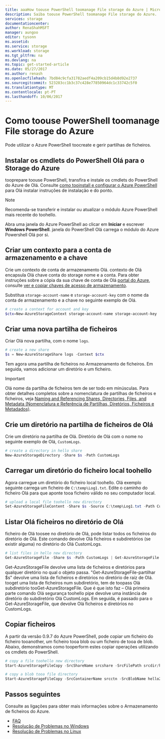 ```yaml
---
title: aaaHow toouse PowerShell toomanage File storage do Azure | Microsoft Docs
description: Saiba toouse PowerShell toomanage File storage do Azure.
services: storage
documentationcenter: 
author: RenaShahMSFT
manager: aungoo
editor: tysonn
ms.assetid: 
ms.service: storage
ms.workload: storage
ms.tgt_pltfrm: na
ms.devlang: na
ms.topic: get-started-article
ms.date: 05/27/2017
ms.author: renash
ms.openlocfilehash: 7bd84c9cfa31782aedf4a209cb15d4b8d92e2737
ms.sourcegitcommit: 523283cc1b3c37c428e77850964dc1c33742c5f0
ms.translationtype: MT
ms.contentlocale: pt-PT
ms.lasthandoff: 10/06/2017
---
```

# <a name="how-toouse-powershell-toomanage-azure-file-storage"></a>Como toouse PowerShell toomanage File storage do Azure
Pode utilizar o Azure PowerShell toocreate e gerir partilhas de ficheiros.

## <a name="install-hello-powershell-cmdlets-for-azure-storage"></a>Instalar os cmdlets do PowerShell Olá para o Storage do Azure
tooprepare toouse PowerShell, transfira e instale os cmdlets do PowerShell do Azure de Olá. Consulte [como tooinstall e configurar o Azure PowerShell](/powershell/azureps-cmdlets-docs) para Olá instalar instruções de instalação e do ponto.

> [!NOTE]
> Recomenda-se transferir e instalar ou atualizar o módulo Azure PowerShell mais recente do toohello.
> 
> 

Abra uma janela do Azure PowerShell ao clicar em **Iniciar** e escrever **Windows PowerShell**. janela do PowerShell Olá carrega o módulo do Azure Powershell Olá por si.

## <a name="create-a-context-for-your-storage-account-and-key"></a>Criar um contexto para a conta de armazenamento e a chave
Crie um contexto de conta de armazenamento Olá. contexto de Olá encapsula Olá chave conta do storage nome e a conta. Para obter instruções sobre a cópia da sua chave de conta de Olá [portal do Azure](https://portal.azure.com), consulte [ver e copiar chaves de acesso de armazenamento](../common/storage-create-storage-account.md?toc=%2fazure%2fstorage%2ffiles%2ftoc.json#view-and-copy-storage-access-keys).

Substitua `storage-account-name` e `storage-account-key` com o nome da conta de armazenamento e a chave no seguinte exemplo de Olá.

```powershell
# create a context for account and key
$ctx=New-AzureStorageContext storage-account-name storage-account-key
```

## <a name="create-a-new-file-share"></a>Criar uma nova partilha de ficheiros
Criar Olá nova partilha, com o nome `logs`.

```powershell
# create a new share
$s = New-AzureStorageShare logs -Context $ctx
```

Tem agora uma partilha de ficheiros no Armazenamento de ficheiros. Em seguida, vamos adicionar um diretório e um ficheiro.

> [!IMPORTANT]
> Olá nome da partilha de ficheiros tem de ser todo em minúsculas. Para obter detalhes completos sobre a nomenclatura de partilhas de ficheiros e ficheiros, veja [Naming and Referencing Shares, Directories, Files, and Metadata (Nomenclatura e Referência de Partilhas, Diretórios, Ficheiros e Metadados)](https://msdn.microsoft.com/library/azure/dn167011.aspx).
> 
> 

## <a name="create-a-directory-in-hello-file-share"></a>Crie um diretório na partilha de ficheiros de Olá
Crie um diretório na partilha de Olá. Diretório de Olá com o nome no seguinte exemplo de Olá, `CustomLogs`.

```powershell
# create a directory in hello share
New-AzureStorageDirectory -Share $s -Path CustomLogs
```

## <a name="upload-a-local-file-toohello-directory"></a>Carregar um diretório do ficheiro local toohello
Agora carregue um diretório do ficheiro local toohello. Olá exemplo seguinte carrega um ficheiro de `C:\temp\Log1.txt`. Edite o caminho do ficheiro Olá para que aponte tooa ficheiro válido no seu computador local.

```powershell
# upload a local file toohello new directory
Set-AzureStorageFileContent -Share $s -Source C:\temp\Log1.txt -Path CustomLogs
```

## <a name="list-hello-files-in-hello-directory"></a>Listar Olá ficheiros no diretório de Olá
ficheiro de Olá toosee no diretório de Olá, pode listar todos os ficheiros do diretório de Olá. Este comando devolve Olá ficheiros e subdiretórios (se existir alguma) no diretório do Olá CustomLogs.

```powershell
# list files in hello new directory
Get-AzureStorageFile -Share $s -Path CustomLogs | Get-AzureStorageFile
```

Get-AzureStorageFile devolve uma lista de ficheiros e diretórios para qualquer diretório no qual o objeto passa. "Get-AzureStorageFile-partilhar $s" devolve uma lista de ficheiros e diretórios no diretório de raiz de Olá. tooget uma lista de ficheiros num subdiretório, tem de toopass Olá subdiretório tooGet-AzureStorageFile. Que é que isto faz – Olá primeira parte comando Olá segurança toohello pipe devolve uma instância de diretório do subdiretório Olá CustomLogs. Em seguida, é passado para o Get-AzureStorageFile, que devolve Olá ficheiros e diretórios no CustomLogs.

## <a name="copy-files"></a>Copiar ficheiros
A partir da versão 0.9.7 do Azure PowerShell, pode copiar um ficheiro do ficheiro tooanother, um ficheiro tooa blob ou um ficheiro de tooa de blob. Abaixo, demonstramos como tooperform estes copiar operações utilizando os cmdlets do PowerShell.

```powershell
# copy a file toohello new directory
Start-AzureStorageFileCopy -SrcShareName srcshare -SrcFilePath srcdir/hello.txt -DestShareName destshare -DestFilePath destdir/hellocopy.txt -Context $srcCtx -DestContext $destCtx

# copy a blob tooa file directory
Start-AzureStorageFileCopy -SrcContainerName srcctn -SrcBlobName hello2.txt -DestShareName hello -DestFilePath hellodir/hello2copy.txt -DestContext $ctx -Context $ctx
```
## <a name="next-steps"></a>Passos seguintes
Consulte as ligações para obter mais informações sobre o Armazenamento de ficheiros do Azure.

* [FAQ](../storage-files-faq.md)
* [Resolução de Problemas no Windows](storage-troubleshoot-windows-file-connection-problems.md)      
* [Resolução de Problemas no Linux](storage-troubleshoot-linux-file-connection-problems.md)    